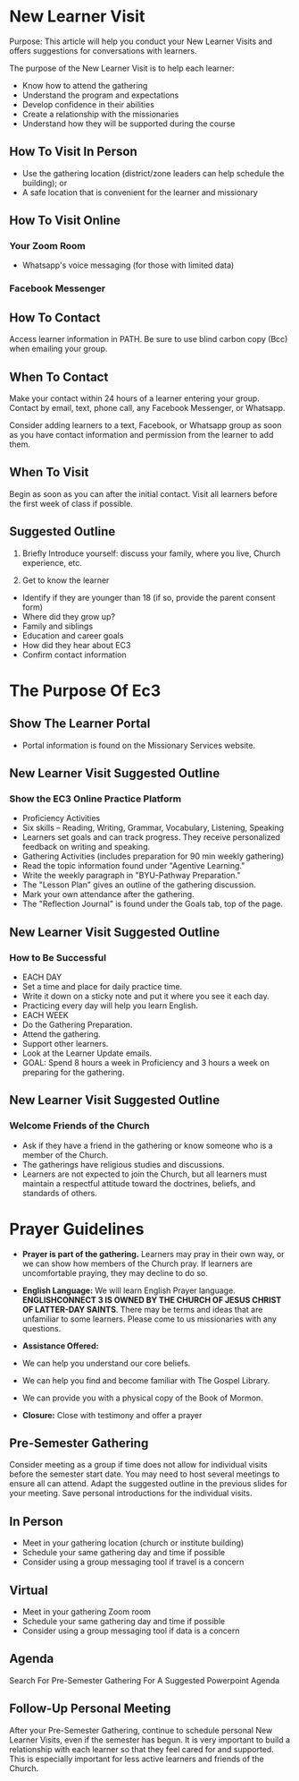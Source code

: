 # New Learner Visit

Purpose: This article will help you conduct your New Learner Visits and offers suggestions for conversations with learners.

The purpose of the New Learner Visit is to help each learner:

- Know how to attend the gathering
- Understand the program and expectations
- Develop confidence in their abilities
- Create a relationship with the missionaries
- Understand how they will be supported during the course

## How To Visit In Person

- Use the gathering location (district/zone leaders can help schedule the building); or
- A safe location that is convenient for the learner and missionary

## How To Visit Online

### Your Zoom Room

- Whatsapp's voice messaging (for those with limited data)

### Facebook Messenger

## How To Contact

Access learner information in PATH. Be sure to use blind carbon copy (Bcc) when emailing your group.

## When To Contact

Make your contact within 24 hours of a learner entering your group. Contact by email, text, phone call, any Facebook Messenger, or Whatsapp.

Consider adding learners to a text, Facebook, or Whatsapp group as soon as you have contact information and permission from the learner to add them.

## When To Visit

Begin as soon as you can after the initial contact. Visit all learners before the first week of class if possible.

## Suggested Outline

1. Briefly Introduce yourself: discuss your family, where you live, Church experience, etc.

2. Get to know the learner
- Identify if they are younger than 18 (if so, provide the parent consent form)
- Where did they grow up?
- Family and siblings
- Education and career goals
- How did they hear about EC3
- Confirm contact information

# The Purpose Of Ec3

## Show The Learner Portal

- Portal information is found on the Missionary Services website.

## New Learner Visit Suggested Outline

### Show the EC3 Online Practice Platform

- Proficiency Activities
- Six skills – Reading, Writing, Grammar, Vocabulary, Listening, Speaking
- Learners set goals and can track progress. They receive personalized feedback on writing and speaking.
- Gathering Activities (includes preparation for 90 min weekly gathering)
- Read the topic information found under "Agentive Learning."
- Write the weekly paragraph in "BYU-Pathway Preparation."
- The "Lesson Plan" gives an outline of the gathering discussion.
- Mark your own attendance after the gathering.
- The "Reflection Journal" is found under the Goals tab, top of the page.

## New Learner Visit Suggested Outline

### How to Be Successful

- EACH DAY
- Set a time and place for daily practice time.
- Write it down on a sticky note and put it where you see it each day.
- Practicing every day will help you learn English.
- EACH WEEK
- Do the Gathering Preparation.
- Attend the gathering.
- Support other learners.
- Look at the Learner Update emails.
- GOAL: Spend 8 hours a week in Proficiency and 3 hours a week on preparing for the gathering.

## New Learner Visit Suggested Outline

### Welcome Friends of the Church

- Ask if they have a friend in the gathering or know someone who is a member of the Church.
- The gatherings have religious studies and discussions.
- Learners are not expected to join the Church, but all learners must maintain a respectful attitude toward the doctrines, beliefs, and standards of others.

# Prayer Guidelines

- **Prayer is part of the gathering.** Learners may pray in their own way, or we can show how members of the Church pray. If learners are uncomfortable praying, they may decline to do so.

- **English Language:** We will learn English Prayer language. **ENGLISHCONNECT 3 IS OWNED BY THE CHURCH OF JESUS CHRIST OF LATTER-DAY SAINTS**. There may be terms and ideas that are unfamiliar to some learners. Please come to us missionaries with any questions.

- **Assistance Offered:**
- We can help you understand our core beliefs.
- We can help you find and become familiar with The Gospel Library.
- We can provide you with a physical copy of the Book of Mormon.

- **Closure:** Close with testimony and offer a prayer

## Pre-Semester Gathering

Consider meeting as a group if time does not allow for individual visits before the semester start date. You may need to host several meetings to ensure all can attend. Adapt the suggested outline in the previous slides for your meeting. Save personal introductions for the individual visits.

## In Person

- Meet in your gathering location (church or institute building)
- Schedule your same gathering day and time if possible
- Consider using a group messaging tool if travel is a concern

## Virtual

- Meet in your gathering Zoom room
- Schedule your same gathering day and time if possible
- Consider using a group messaging tool if data is a concern

## Agenda

Search For Pre-Semester Gathering For A Suggested Powerpoint Agenda

## Follow-Up Personal Meeting

After your Pre-Semester Gathering, continue to schedule personal New Learner Visits, even if the semester has begun. It is very important to build a relationship with each learner so that they feel cared for and supported. This is especially important for less active learners and friends of the Church.

